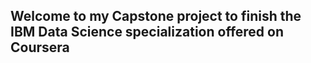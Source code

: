 ## Welcome to my Capstone project to finish the IBM Data Science specialization offered on Coursera
